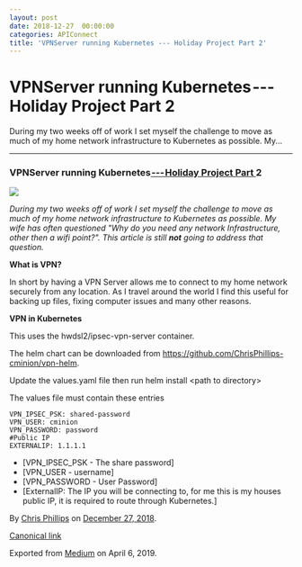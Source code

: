 ```yaml
---
layout: post
date: 2018-12-27  00:00:00
categories: APIConnect
title: 'VPNServer running Kubernetes --- Holiday Project Part 2'
---
```


VPNServer running Kubernetes --- Holiday Project Part 2 
=======================================================

 
During my two weeks off of work I set myself the challenge to move as
much of my home network infrastructure to Kubernetes as possible. My...


 
 
 

------------------------------------------------------------------------


 
 
### VPNServer running Kubernetes[ --- Holiday Project Part ](https://medium.com/p/b0e3d01657f5?source=your_stories_page---------------------------)2 

![](https://cdn-images-1.medium.com/max/800/1*EScuR6TCDCBgmvTrClI43g.png)

*During my two weeks off of work I set myself the challenge to move as
much of my home network infrastructure to Kubernetes as possible. My
wife has often questioned "Why do you need any network Infrastructure,
other then a wifi point?". This article is still* ***not*** *going to
address that question.*

**What is VPN?**

In short by having a VPN Server allows me to connect to my home network
securely from any location. As I travel around the world I find this
useful for backing up files, fixing computer issues and many other
reasons.

**VPN in Kubernetes**

This uses the hwdsl2/ipsec-vpn-server container.

The helm chart can be downloaded from
<https://github.com/ChrisPhillips-cminion/vpn-helm>.

Update the values.yaml file then run helm install \<path to directory\>

The values file must contain these entries

``` 
VPN_IPSEC_PSK: shared-password
VPN_USER: cminion
VPN_PASSWORD: password
#Public IP
EXTERNALIP: 1.1.1.1
```

-   [VPN\_IPSEC\_PSK - The share password]
-   [VPN\_USER - username]
-   [VPN\_PASSWORD - User Password]
-   [ExternalIP: The IP you will be connecting to, for me this is my
    houses public IP, it is required to route through
    Kubernetes.]





By [Chris Phillips](https://medium.com/@cminion) on
[December 27, 2018](https://medium.com/p/76998814705d).

[Canonical
link](https://medium.com/@cminion/vpnserver-running-kubernetes-holiday-project-part-2-76998814705d)

Exported from [Medium](https://medium.com) on April 6, 2019.
